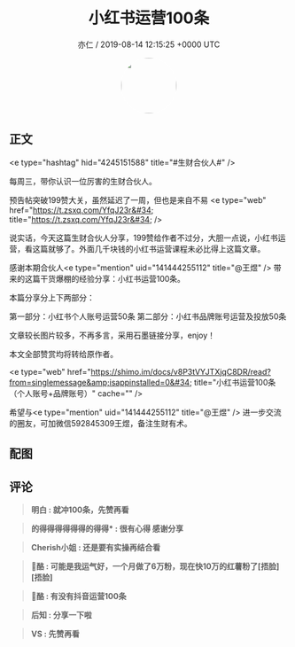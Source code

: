 <h1 align="center">小红书运营100条</h1>
<p align="center">
    <a>亦仁 / 2019-08-14 12:15:25 &#43;0000 UTC</a>
</p>

<div align="center">
    <img src="https://images.zsxq.com/Fn3NQqCN8nuGF86yZPXSbEsl0mb3?e=1590940799&amp;token=kIxbL07-8jAj8w1n4s9zv64FuZZNEATmlU_Vm6zD:pfbNc8W3hS0oYG_hyXXh_rHMHuc=" width="100" height="100" style="border:1px solid;border-radius:50%; color:#ffffff"/>
</div>

## 正文

<div>
&lt;e type=&#34;hashtag&#34; hid=&#34;4245151588&#34; title=&#34;#生财合伙人#&#34; /&gt; 

每周三，带你认识一位厉害的生财合伙人。

预告帖突破199赞大关，虽然延迟了一周，但也是来自不易 &lt;e type=&#34;web&#34; href=&#34;https://t.zsxq.com/YfqJ23r&#34; title=&#34;https://t.zsxq.com/YfqJ23r&#34; /&gt;

说实话，今天这篇生财合伙人分享，199赞给作者不过分，大胆一点说，小红书运营，看这篇就够了。外面几千块钱的小红书运营课程未必比得上这篇文章。

感谢本期合伙人&lt;e type=&#34;mention&#34; uid=&#34;141444255112&#34; title=&#34;@王煜&#34; /&gt; 带来的这篇干货爆棚的经验分享：小红书运营100条。

本篇分享分上下两部分：

第一部分：小红书个人账号运营50条 
第二部分：小红书品牌账号运营及投放50条

文章较长图片较多，不再多言，采用石墨链接分享，enjoy！ 

本文全部赞赏均将转给原作者。

&lt;e type=&#34;web&#34; href=&#34;https://shimo.im/docs/v8P3tVYJTXjqC8DR/read?from=singlemessage&amp;isappinstalled=0&#34; title=&#34;小红书运营100条（个人账号&#43;品牌账号）&#34; cache=&#34;&#34; /&gt;

希望与&lt;e type=&#34;mention&#34; uid=&#34;141444255112&#34; title=&#34;@王煜&#34; /&gt; 进一步交流的圈友，可加微信592845309王煜，备注生财有术。
</div>

## 配图
<div class="image" align="center">

</div>

## 评论

<div align="left">
<div>

<blockquote >
<span> <strong>明白 : 就冲100条，先赞再看 </strong></span>
</blockquote>

<blockquote >
<span> <strong>的得得得得得得的得得* : 很有心得 感谢分享 </strong></span>
</blockquote>

<blockquote >
<span> <strong>Cherish小姐 : 还是要有实操再结合看 </strong></span>
</blockquote>

<blockquote >
<span> <strong>🍍酪 : 可能是我运气好，一个月做了6万粉，现在快10万的红薯粉了[捂脸][捂脸] </strong></span>
</blockquote>

<blockquote >
<span> <strong>🍍酪 : 有没有抖音运营100条 </strong></span>
</blockquote>

<blockquote >
<span> <strong>后知 : 分享一下啦 </strong></span>
</blockquote>

<blockquote >
<span> <strong>VS : 先赞再看 </strong></span>
</blockquote>

</div>
</div>